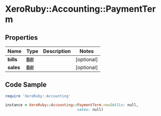 # XeroRuby::Accounting::PaymentTerm

## Properties

Name | Type | Description | Notes
------------ | ------------- | ------------- | -------------
**bills** | [**Bill**](Bill.md) |  | [optional] 
**sales** | [**Bill**](Bill.md) |  | [optional] 

## Code Sample

```ruby
require 'XeroRuby::Accounting'

instance = XeroRuby::Accounting::PaymentTerm.new(bills: null,
                                 sales: null)
```


